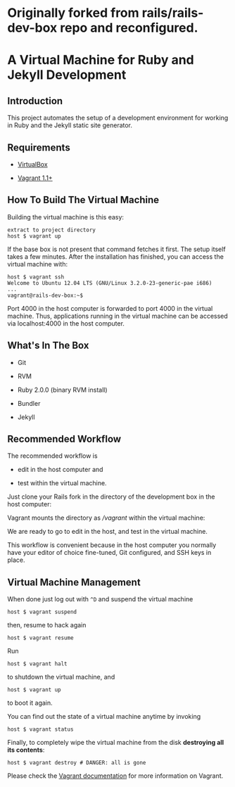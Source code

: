 # Originally forked from rails/rails-dev-box repo and reconfigured.

# A Virtual Machine for Ruby and Jekyll Development

## Introduction

This project automates the setup of a development environment for working in Ruby and the Jekyll static site generator.


## Requirements

* [VirtualBox](https://www.virtualbox.org)

* [Vagrant 1.1+](http://vagrantup.com)

## How To Build The Virtual Machine

Building the virtual machine is this easy:

    extract to project directory
    host $ vagrant up

If the base box is not present that command fetches it first. 
The setup itself takes a few minutes. 
After the installation has finished, you can access the virtual machine with:

    host $ vagrant ssh
    Welcome to Ubuntu 12.04 LTS (GNU/Linux 3.2.0-23-generic-pae i686)
    ...
    vagrant@rails-dev-box:~$

Port 4000 in the host computer is forwarded to port 4000 in the virtual machine. 
Thus, applications running in the virtual machine can be accessed via localhost:4000 in the host computer.

## What's In The Box

* Git

* RVM

* Ruby 2.0.0 (binary RVM install)

* Bundler

* Jekyll


## Recommended Workflow

The recommended workflow is

* edit in the host computer and

* test within the virtual machine.

Just clone your Rails fork in the directory of the development box in the host computer:

Vagrant mounts the directory as _/vagrant_ within the virtual machine:

We are ready to go to edit in the host, and test in the virtual machine.

This workflow is convenient because in the host computer you normally have your editor of choice fine-tuned, Git configured, and SSH keys in place.

## Virtual Machine Management

When done just log out with `^D` and suspend the virtual machine

    host $ vagrant suspend

then, resume to hack again

    host $ vagrant resume

Run

    host $ vagrant halt

to shutdown the virtual machine, and

    host $ vagrant up

to boot it again.

You can find out the state of a virtual machine anytime by invoking

    host $ vagrant status

Finally, to completely wipe the virtual machine from the disk **destroying all its contents**:

    host $ vagrant destroy # DANGER: all is gone

Please check the [Vagrant documentation](http://vagrantup.com/v1/docs/index.html) for more information on Vagrant.
